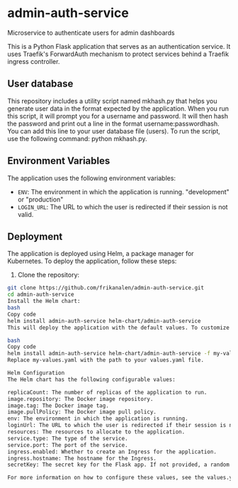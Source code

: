# admin-auth-service
Microservice to authenticate users for admin dashboards

This is a Python Flask application that serves as an authentication service.
It uses Traefik's ForwardAuth mechanism to protect services behind a Traefik ingress controller.

## User database

This repository includes a utility script named mkhash.py that helps you generate user data in the format expected by the application.
When you run this script, it will prompt you for a username and password.
It will then hash the password and print out a line in the format username:passwordhash.
You can add this line to your user database file (users).
To run the script, use the following command: python mkhash.py.
 
## Environment Variables

The application uses the following environment variables:

- `ENV`: The environment in which the application is running. "development" or "production"
- `LOGIN_URL`: The URL to which the user is redirected if their session is not valid.

## Deployment

The application is deployed using Helm, a package manager for Kubernetes. To deploy the application, follow these steps:

1. Clone the repository:

```bash
git clone https://github.com/frikanalen/admin-auth-service.git
cd admin-auth-service
Install the Helm chart:
bash
Copy code
helm install admin-auth-service helm-chart/admin-auth-service
This will deploy the application with the default values. To customize the deployment, you can create a values.yaml file with your own values and pass it to the helm install command:

bash
Copy code
helm install admin-auth-service helm-chart/admin-auth-service -f my-values.yaml
Replace my-values.yaml with the path to your values.yaml file.

Helm Configuration
The Helm chart has the following configurable values:

replicaCount: The number of replicas of the application to run.
image.repository: The Docker image repository.
image.tag: The Docker image tag.
image.pullPolicy: The Docker image pull policy.
env: The environment in which the application is running.
loginUrl: The URL to which the user is redirected if their session is not valid.
resources: The resources to allocate to the application.
service.type: The type of the service.
service.port: The port of the service.
ingress.enabled: Whether to create an Ingress for the application.
ingress.hostname: The hostname for the Ingress.
secretKey: The secret key for the Flask app. If not provided, a random key will be generated.

For more information on how to configure these values, see the values.yaml file in the helm-chart/admin-auth-service directory.
